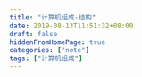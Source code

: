 ```yaml
---
title: "计算机组成-结构"
date: 2019-08-13T11:51:32+08:00
draft: false
hiddenFromHomePage: true
categories: ["note"]
tags: ["计算机组成"]
---
```


